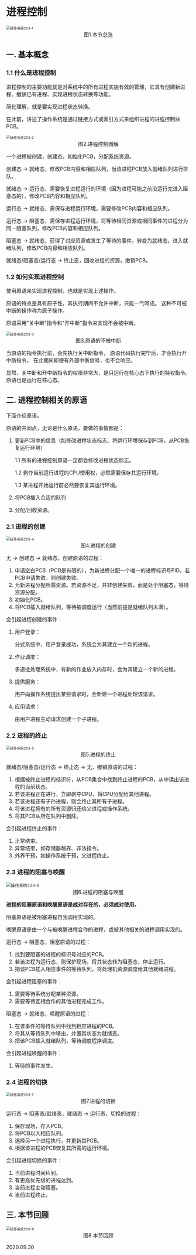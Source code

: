 # 进程控制

<img src="操作系统203-1.png" alt="操作系统203-1" style="zoom:67%;" />

<center>图1.本节总览</center>

## 一. 基本概念

### 1.1 什么是进程控制

进程控制的主要功能就是对系统中的所有进程实施有效的管理，它具有创建新进程、撤销已有进程、实现进程状态转换等功能。

简化理解，就是要实现进程状态转换。

在此前，讲述了操作系统是通过链接方式或索引方式来组织进程的进程控制块PCB。

<img src="操作系统203-2.png" alt="操作系统203-2" style="zoom:67%;" />

<center>图2.进程控制图解</center>

一个进程被创建，创建态，初始化PCB，分配系统资源。

创建态 $\rightarrow$ 就绪态，修改PCB内容和相应队列，当该进程PCB放入就绪队列进行排队。

就绪态 $\rightarrow$ 运行态，需要恢复进程运行的环境（因为进程可能之前没运行完进入阻塞态的），修改PCB内容和相应队列。

运行态 $\rightarrow$ 就绪态，需保存进程运行环境，需要修改PCB内容和相应队列。

运行态 $\rightarrow$ 阻塞态，需保存进程运行环境，将等待相同资源或相同事件的进程分为同一阻塞队列，修改PCB内容和相应队列。

阻塞态 $\rightarrow$ 就绪态，获得了对应资源或发生了等待的事件，转变为就绪态，进入就绪队列，修改PCB内容和相应队列。

就绪态/阻塞态/运行态 $\rightarrow$ 终止态，回收进程的资源，撤销PCB。

### 1.2 如何实现进程控制

使用原语来实现进程控制，也就是实现上述操作。

原语的特点是具有原子性，其执行期间不允许中断，只能一气呵成。
这种不可被中断的操作称为原子操作。

原语采用"关中断"指令和"开中断"指令来实现不会被中断。

<img src="操作系统203-3.png" alt="操作系统203-3" style="zoom:67%;" />

<center>图3.原语的不被中断</center>

当原语的指令执行前，会先执行关中断指令，
原语代码执行完毕后，才会执行开中断指令，
在此期间即便有外部中断信号，也不会响应。

显然，关中断和开中断指令的权限非常大，是只运行在核心态下执行的特权指令。
原语也是运行在核心态。

## 二. 进程控制相关的原语

下面介绍原语。

原语的共同点，无论是什么原语，要做的事情都是：

1. 更新PCB中的信息（如修改进程状态标志、将运行环境保存到PCB，从PCB恢复运行环境）

   1.1 所有的进程控制原语一定都会修改进程状态标志。

   1.2 剥夺当前运行进程的CPU使用权，必然需要保存其运行环境。

   1.3 某进程开始运行前必然要恢复其运行环境。

2. 将PCB插入合适的队列

3. 分配/回收资源。

### 2.1 进程的创建

<img src="操作系统203-4.png" alt="操作系统203-4" style="zoom:67%;" />

<center>图4.进程的创建</center>

无 $\rightarrow$ 创建态 $\rightarrow$ 就绪态，创建原语的过程：

1. 申请空白PCB（PCB是有限的），为新进程分配一个唯一的进程标识号PID。若PCB申请失败，则创建失败。
2. 为新进程分配所需资源。若资源不足，并非创建失败，而是处于阻塞态，等待资源分配。
3. 初始化PCB。
4. 将PCB插入就绪队列，等待被调度运行（当然前提是就绪队列未满）。

会引起进程创建的事件：

1. 用户登录：

   分式系统中，用户登录成功，系统会为其建立一个新的进程。

2. 作业调度：

   多道批处理系统中，有新的作业放入内存时，会为其建立一个新的进程。

3. 提供服务：

   用户向操作系统提出某些请求时，会新建一个进程处理该请求。

4. 应用请求：

   由用户进程主动请求创建一个子进程。

### 2.2 进程的终止

<img src="操作系统203-5.png" alt="操作系统203-5" style="zoom:67%;" />

<center>图5.进程的终止</center>

就绪态/阻塞态/运行态 $\rightarrow$ 终止态 $\rightarrow$ 无，撤销原语的过程：

1. 根据被终止进程的标识符，从PCB集合中找到终止进程的PCB，从中读出该进程的当前状态。
2. 若该进程正在进行，立即剥夺CPU，将CPU分配给其他进程。
3. 若该进程还有子孙进程，则会终止其所有子进程。
4. 将该进程拥有的所有资源归还给父进程或操作系统。
5. 将其PCB从所在队列中删除。

会引起进程终止的事件：

1. 正常结束。
2. 异常结束，如存储器越界、非法指令。
3. 外界干预，如操作系统干预，父进程终止。

### 2.3 进程的阻塞与唤醒

<img src="操作系统203-6.png" alt="操作系统203-6" style="zoom: 80%;" />

<center>图6.进程的阻塞与唤醒</center>

**进程的阻塞原语和唤醒原语是成对存在的，必须成对使用。**

阻塞原语是被阻塞进程自我调用实现的。

唤醒原语是由一个与被唤醒进程合作的进程，或被其他相关的进程调用实现的。

运行态 $\rightarrow$ 阻塞态，阻塞原语的过程：

1. 找到要阻塞的进程的标识号对应的PCB。
2. 若该进程为运行态，则保护现场，将其状态转为阻塞态，停止运行。
3. 把该PCB插入相应事件的等待队列，将处理机资源调度给其他就绪进程。

会引起进程阻塞的事件：

1. 需要等待系统分配某种资源。
2. 需要等待互相合作的其他进程完成工作。

阻塞态 $\rightarrow$ 就绪态，唤醒原语的过程：

1. 在该事件的等待队列中找到相应进程的PCB。
2. 将其从等待队列中移出，并置其状态为就绪态。
3. 把该PCB插入就绪队列，等待调度程序调度。

会引起进程唤醒的事件：

1. 等待的事件发生。

### 2.4 进程的切换

<img src="操作系统203-7.png" alt="操作系统203-7" style="zoom:67%;" />

<center>图7.进程的切换</center>

运行态 $\rightarrow$ 阻塞态/就绪态，就绪态 $\rightarrow$ 运行态，切换的过程：

1. 保存现场，存入PCB。
2. 将PCB以入相应队列。
3. 选择另一个进程执行，并更新其PCB。
4. 根据该进程的PCB恢复其所需的运行环境。

会引起进程切换的事件：

1. 当前进程时间片到。
2. 有更高优先级的进程达到。
3. 当前进程主动阻塞。
4. 当前进程终止。

## 三. 本节回顾

<img src="操作系统203-8.png" alt="操作系统203-8" style="zoom:67%;" />

<center>图8.本节回顾</center>

2020.09.30